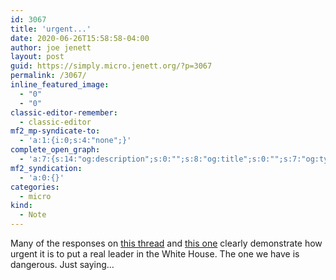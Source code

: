 ```yaml
---
id: 3067
title: 'urgent...'
date: 2020-06-26T15:58:58-04:00
author: joe jenett
layout: post
guid: https://simply.micro.jenett.org/?p=3067
permalink: /3067/
inline_featured_image:
  - "0"
  - "0"
classic-editor-remember:
  - classic-editor
mf2_mp-syndicate-to:
  - 'a:1:{i:0;s:4:"none";}'
complete_open_graph:
  - 'a:7:{s:14:"og:description";s:0:"";s:8:"og:title";s:0:"";s:7:"og:type";s:0:"";s:12:"twitter:card";s:7:"summary";s:15:"twitter:creator";s:0:"";s:19:"twitter:description";s:0:"";s:8:"og:image";s:0:"";}'
mf2_syndication:
  - 'a:0:{}'
categories:
  - micro
kind:
  - Note
---
```

Many of the responses on <a href="https://twitter.com/GovWhitmer/status/1275848654662795268" title="">this thread</a> and <a href="https://twitter.com/srshoaf/status/1275850627344732162" title="">this one</a> clearly demonstrate how urgent it is to put a real leader in the White House. The one we have is dangerous. Just saying…